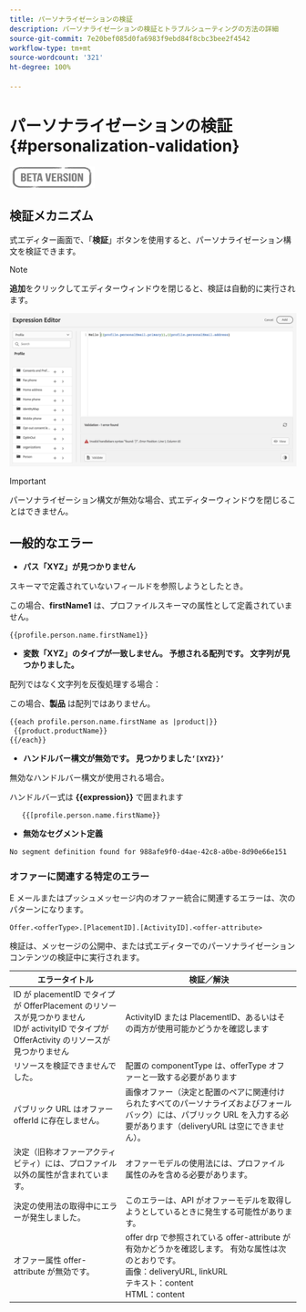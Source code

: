 ```yaml
---
title: パーソナライゼーションの検証
description: パーソナライゼーションの検証とトラブルシューティングの方法の詳細
source-git-commit: 7e20bef085d0fa6983f9ebd84f8cbc3bee2f4542
workflow-type: tm+mt
source-wordcount: '321'
ht-degree: 100%

---
```



# パーソナライゼーションの検証 {#personalization-validation}

![](../assets/do-not-localize/badge.png)

## 検証メカニズム

式エディター画面で、「**検証**」ボタンを使用すると、パーソナライゼーション構文を検証できます。

>[!NOTE]
> **追加**&#x200B;をクリックしてエディターウィンドウを閉じると、検証は自動的に実行されます。


![](assets/perso_validation1.png)

>[!IMPORTANT]
> パーソナライゼーション構文が無効な場合、式エディターウィンドウを閉じることはできません。


## 一般的なエラー

* **パス「XYZ」が見つかりません**

スキーマで定義されていないフィールドを参照しようとしたとき。

この場合、**firstName1** は、プロファイルスキーマの属性として定義されていません。

```
{{profile.person.name.firstName1}}
```

* **変数「XYZ」のタイプが一致しません。 予想される配列です。 文字列が見つかりました。**

配列ではなく文字列を反復処理する場合：

この場合、**製品** は配列ではありません。

```
{{each profile.person.name.firstName as |product|}}
 {{product.productName}}
{{/each}}
```

* **ハンドルバー構文が無効です。 見つかりました`‘[XYZ}}’`**

無効なハンドルバー構文が使用される場合。

ハンドルバー式は **{{expression}}** で囲まれます

```
   {{[profile.person.name.firstName}}
```

* **無効なセグメント定義**

```
No segment definition found for 988afe9f0-d4ae-42c8-a0be-8d90e66e151
```

### オファーに関連する特定のエラー

E メールまたはプッシュメッセージ内のオファー統合に関連するエラーは、次のパターンになります。

```
Offer.<offerType>.[PlacementID].[ActivityID].<offer-attribute>
```

検証は、メッセージの公開中、または式エディターでのパーソナライゼーションコンテンツの検証中に実行されます。

<table> 
 <thead> 
  <tr> 
   <th> エラータイトル<br /> </th> 
   <th> 検証／解決 <br /> </th> 
  </tr> 
 </thead> 
 <tbody> 
  <tr> 
   <td>ID が placementID でタイプが OfferPlacement のリソースが見つかりません <br/>
IDが activityID でタイプが OfferActivity のリソースが見つかりません<br/></td> 
   <td>ActivityID または PlacementID、あるいはその両方が使用可能かどうかを確認します</td> 
  </tr> 
   <tr> 
   <td>リソースを検証できませんでした。</td> 
   <td>配置の componentType は、offerType オファーと一致する必要があります</td> 
  </tr> 
   <tr> 
   <td>パブリック URL はオファー offerId に存在しません。</td> 
   <td>画像オファー（決定と配置のペアに関連付けられたすべてのパーソナライズおよびフォールバック）には、パブリック URL を入力する必要があります（deliveryURL は空にできません）。</td> 
  </tr> 
  <tr> 
   <td>決定（旧称オファーアクティビティ）には、プロファイル以外の属性が含まれています。</td> 
   <td>オファーモデルの使用法には、プロファイル属性のみを含める必要があります。</td> 
  </tr> 
  <tr> 
   <td>決定の使用法の取得中にエラーが発生しました。</td> 
   <td>このエラーは、API がオファーモデルを取得しようとしているときに発生する可能性があります。</td> 
  </tr>
  <tr> 
   <td>オファー属性 offer-attribute が無効です。</td> 
   <td>offer drp で参照されている offer-attribute が有効かどうかを確認します。 有効な属性は次のとおりです。<br/>
画像：deliveryURL, linkURL<br/>
テキスト：content<br/>
HTML：content<br/></td> 
  </tr> 
 </tbody> 
</table>

